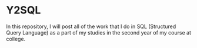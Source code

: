 # Y2SQL
In this repository, I will post all of the work that I do in SQL (Structured Query Language) as a part of my studies in the second year of my course at college.
